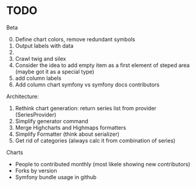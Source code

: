 TODO
==============

Beta

0. Define chart colors, remove redundant symbols
0. Output labels with data
0. 
1. Crawl twig and silex
2. Consider the idea to add empty item as a first element of 
   steped area (maybe got it as a special type)
3. add column labels
4. Add column chart symfony vs symfony docs contributors

Architecture:

1. Rethink chart generation: return series list from provider 
   (SeriesProvider)
2. Simplify generator command
2. Merge Highcharts and Highmaps formatters
3. Simplify Formatter (think about serializer)
4. Get rid of categories (always calc it from combination of series)


Charts

- People to contributed monthly (most likele showing new contributors)
- Forks by version
- Symfony bundle usage in github
